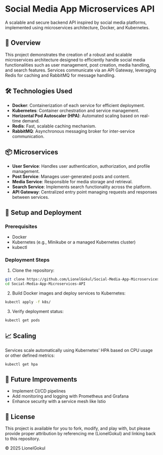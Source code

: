 # Social Media App Microservices API

A scalable and secure backend API inspired by social media platforms, implemented using microservices architecture, Docker, and Kubernetes.

## 🚀 Overview

This project demonstrates the creation of a robust and scalable microservices architecture designed to efficiently handle social media functionalities such as user management, post creation, media handling, and search features. Services communicate via an API Gateway, leveraging Redis for caching and RabbitMQ for message handling.

## 🛠 Technologies Used

* **Docker**: Containerization of each service for efficient deployment.
* **Kubernetes**: Container orchestration and service management.
* **Horizontal Pod Autoscaler (HPA)**: Automated scaling based on real-time demand.
* **Redis**: Fast, scalable caching mechanism.
* **RabbitMQ**: Asynchronous messaging broker for inter-service communication.

## 📦 Microservices

* **User Service**: Handles user authentication, authorization, and profile management.
* **Post Service**: Manages user-generated posts and content.
* **Media Service**: Responsible for media storage and retrieval.
* **Search Service**: Implements search functionality across the platform.
* **API Gateway**: Centralized entry point managing requests and responses between services.

## 🚧 Setup and Deployment

### Prerequisites

* Docker
* Kubernetes (e.g., Minikube or a managed Kubernetes cluster)
* kubectl

### Deployment Steps

1. Clone the repository:

```bash
git clone https://github.com/LionelGokul/Social-Media-App-Microservices-API.git
cd Social-Media-App-Microservices-API
```

2. Build Docker images and deploy services to Kubernetes:

```bash
kubectl apply -f k8s/
```

3. Verify deployment status:

```bash
kubectl get pods
```

## 📈 Scaling

Services scale automatically using Kubernetes' HPA based on CPU usage or other defined metrics:

```bash
kubectl get hpa
```

## 📌 Future Improvements

* Implement CI/CD pipelines
* Add monitoring and logging with Prometheus and Grafana
* Enhance security with a service mesh like Istio

## 📝 License

This project is available for you to fork, modify, and play with, but please provide proper attribution by referencing me (LionelGokul) and linking back to this repository.

© 2025 LionelGokul
